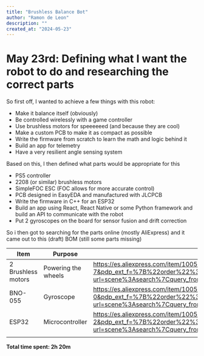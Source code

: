 ```yaml
---
title: "Brushless Balance Bot"
author: "Ramon de Leon"
description: ""
created_at: "2024-05-23"
---
```


# May 23rd: Defining what I want the robot to do and researching the correct parts

So first off, I wanted to achieve a few things with this robot:
- Make it balance itself (obviously)
- Be controlled wirelessly with a game controller
- Use brushless motors for speeeeeed (and because they are cool)
- Make a custom PCB to make it as compact as possible
- Write the firmware from scratch to learn the math and logic behind it
- Build an app for telemetry
- Have a very resilient angle sensing system

Based on this, I then defined what parts would be appropriate for this
- PS5 controller
- 2208 (or similar) brushless motors
- SimpleFOC ESC (FOC allows for more accurate control)
- PCB designed in EasyEDA and manufactured with JLCPCB
- Write the firmware in C++ for an ESP32
- Build an app using React, React Native or some Python framework and build an API to communicate with the robot
- Put 2 gyroscopes on the board for sensor fusion and drift correction

So i then got to searching for the parts online (mostly AliExpress) and it came out to this (draft) BOM (still some parts missing)

| Item               | Purpose             | Source                                                                                                                                                                                                                                                                                                                                                                                                                                                                                   | Price |   |
|--------------------|---------------------|------------------------------------------------------------------------------------------------------------------------------------------------------------------------------------------------------------------------------------------------------------------------------------------------------------------------------------------------------------------------------------------------------------------------------------------------------------------------------------------|-------|---|
| 2 Brushless motors | Powering the wheels | https://es.aliexpress.com/item/1005002337447698.html?spm=a2g0o.productlist.main.8.5bc2lLPHlLPHTD&algo_pvid=24f9e979-be8c-4a6c-9ed3-f82f7ef89e98&algo_exp_id=24f9e979-be8c-4a6c-9ed3-f82f7ef89e98-7&pdp_ext_f=%7B%22order%22%3A%2236%22%2C%22eval%22%3A%221%22%7D&pdp_npi=4%40dis%21MXN%21407.97%21301.90%21%21%2120.73%2115.34%21%402103273e17480465153801698e2638%2112000020163631937%21sea%21MX%213953587241%21X&curPageLogUid=9ChEV8IGq5ln&utparam-url=scene%3Asearch%7Cquery_from%3A | $30   |   |
| BNO-055            | Gyroscope           | https://es.aliexpress.com/item/1005005471265894.html?spm=a2g0o.productlist.main.1.37c81ccfZElpP6&algo_pvid=30345036-1c95-4022-9623-6092021ee338&algo_exp_id=30345036-1c95-4022-9623-6092021ee338-0&pdp_ext_f=%7B%22order%22%3A%2216%22%2C%22eval%22%3A%221%22%7D&pdp_npi=4%40dis%21MXN%21312.90%21312.90%21%21%2115.90%2115.90%21%402101c5b117480466045457572e395d%2112000033214303566%21sea%21MX%213953587241%21X&curPageLogUid=VTxdDIr4DMHL&utparam-url=scene%3Asearch%7Cquery_from%3A | $15   |   |
| ESP32              | Microcontroller     | https://es.aliexpress.com/item/1005008481419724.html?spm=a2g0o.productlist.main.3.4afa617431iwR2&algo_pvid=3dd61864-3393-4cc1-8a06-2b347abfe823&algo_exp_id=3dd61864-3393-4cc1-8a06-2b347abfe823-2&pdp_ext_f=%7B%22order%22%3A%22112%22%2C%22eval%22%3A%221%22%7D&pdp_npi=4%40dis%21MXN%21135.89%2167.90%21%21%2149.63%2124.80%21%402101d9ee17480466909626963e6f58%2112000045338722226%21sea%21MX%213953587241%21X&curPageLogUid=4FAE2o4F778i&utparam-url=scene%3Asearch%7Cquery_from%3A | $6    |   |
|                    |                     |                                                                                                                                                                                                                                                                                                                                                                                                                                                                                          |       |   |

**Total time spent: 2h 20m**
